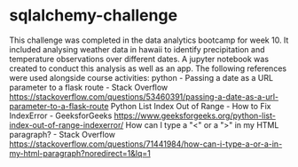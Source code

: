 # sqlalchemy-challenge
This challenge was completed in the data analytics bootcamp for week 10. It included analysing weather data in hawaii to identify precipitation and temperature observations over different dates. A jupyter notebook was created to conduct this analysis as well as an app.
The following references were used alongside course activities:
python - Passing a date as a URL parameter to a flask route - Stack Overflow https://stackoverflow.com/questions/53460391/passing-a-date-as-a-url-parameter-to-a-flask-route
Python List Index Out of Range - How to Fix IndexError - GeeksforGeeks https://www.geeksforgeeks.org/python-list-index-out-of-range-indexerror/
How can I type a "<" or a ">" in my HTML paragraph? - Stack Overflow https://stackoverflow.com/questions/71441984/how-can-i-type-a-or-a-in-my-html-paragraph?noredirect=1&lq=1
